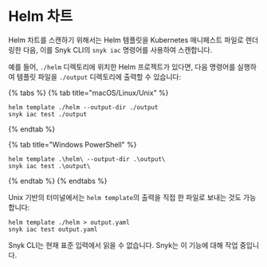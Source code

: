 # Helm 차트

Helm 차트를 스캔하기 위해서는 Helm 템플릿을 Kubernetes 매니페스트 파일로 렌더링한 다음, 이를 Snyk CLI의 `snyk iac` 명령어를 사용하여 스캔합니다.

예를 들어, `./helm` 디렉토리에 위치한 Helm 프로젝트가 있다면, 다음 명령어를 실행하여 템플릿 파일을 `./output` 디렉토리에 출력할 수 있습니다:

{% tabs %}
{% tab title="macOS/Linux/Unix" %}
```
helm template ./helm --output-dir ./output
snyk iac test ./output
```
{% endtab %}

{% tab title="Windows PowerShell" %}
```
helm template .\helm\ --output-dir .\output\
snyk iac test .\output\
```
{% endtab %}
{% endtabs %}

Unix 기반의 터미널에서는 `helm template`의 출력을 직접 한 파일로 보내는 것도 가능합니다:

```
helm template ./helm > output.yaml
snyk iac test output.yaml
```

Snyk CLI는 현재 표준 입력에서 읽을 수 없습니다. Snyk는 이 기능에 대해 작업 중입니다.